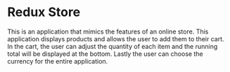 # Redux Store

This is an application that mimics the features of an online store. This application displays products and allows the user to add them to their cart. In the cart, the user can adjust the quantity of each item and the running total will be displayed at the bottom. Lastly the user can choose the currency for the entire application.
